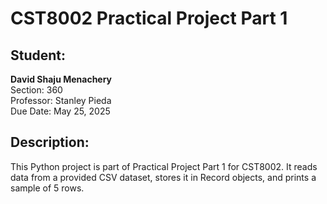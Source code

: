 # CST8002 Practical Project Part 1

## Student:
**David Shaju Menachery**  
Section: 360  
Professor: Stanley Pieda  
Due Date: May 25, 2025

## Description:
This Python project is part of Practical Project Part 1 for CST8002. It reads data from a provided CSV dataset, stores it in Record objects, and prints a sample of 5 rows.
